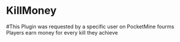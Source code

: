 # KillMoney
#This Plugin was requested by a specific user on PocketMine fourms 
Players earn money for every kill they achieve
